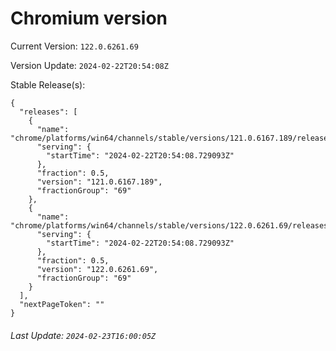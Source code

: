 # Chromium version

Current Version: `122.0.6261.69`

Version Update: `2024-02-22T20:54:08Z`

Stable Release(s):
```
{
  "releases": [
    {
      "name": "chrome/platforms/win64/channels/stable/versions/121.0.6167.189/releases/1708635248",
      "serving": {
        "startTime": "2024-02-22T20:54:08.729093Z"
      },
      "fraction": 0.5,
      "version": "121.0.6167.189",
      "fractionGroup": "69"
    },
    {
      "name": "chrome/platforms/win64/channels/stable/versions/122.0.6261.69/releases/1708635248",
      "serving": {
        "startTime": "2024-02-22T20:54:08.729093Z"
      },
      "fraction": 0.5,
      "version": "122.0.6261.69",
      "fractionGroup": "69"
    }
  ],
  "nextPageToken": ""
}
```

###### Last Update: `2024-02-23T16:00:05Z`
        
